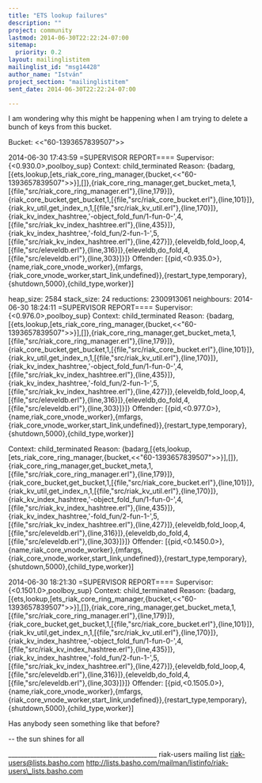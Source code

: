 ```yaml
---
title: "ETS lookup failures"
description: ""
project: community
lastmod: 2014-06-30T22:22:24-07:00
sitemap:
  priority: 0.2
layout: mailinglistitem
mailinglist_id: "msg14428"
author_name: "István"
project_section: "mailinglistitem"
sent_date: 2014-06-30T22:22:24-07:00

---
```



I am wondering why this might be happening when I am trying to delete
a bunch of keys from this bucket.

Bucket: <<"60-1393657839507">>

2014-06-30 17:43:59 =SUPERVISOR REPORT====
 Supervisor: {<0.930.0>,poolboy\_sup}
 Context: child\_terminated
 Reason:
{badarg,[{ets,lookup,[ets\_riak\_core\_ring\_manager,{bucket,<<"60-1393657839507">>}],[]},{riak\_core\_ring\_manager,get\_bucket\_meta,1,[{file,"src/riak\_core\_ring\_manager.erl"},{line,179}]},{riak\_core\_bucket,get\_bucket,1,[{file,"src/riak\_core\_bucket.erl"},{line,101}]},{riak\_kv\_util,get\_index\_n,1,[{file,"src/riak\_kv\_util.erl"},{line,170}]},{riak\_kv\_index\_hashtree,'-object\_fold\_fun/1-fun-0-',4,[{file,"src/riak\_kv\_index\_hashtree.erl"},{line,435}]},{riak\_kv\_index\_hashtree,'-fold\_fun/2-fun-1-',5,[{file,"src/riak\_kv\_index\_hashtree.erl"},{line,427}]},{eleveldb,fold\_loop,4,[{file,"src/eleveldb.erl"},{line,316}]},{eleveldb,do\_fold,4,[{file,"src/eleveldb.erl"},{line,303}]}]}
 Offender:
[{pid,<0.935.0>},{name,riak\_core\_vnode\_worker},{mfargs,{riak\_core\_vnode\_worker,start\_link,undefined}},{restart\_type,temporary},{shutdown,5000},{child\_type,worker}]

 heap\_size: 2584
 stack\_size: 24
 reductions: 2300913061
 neighbours:
2014-06-30 18:24:11 =SUPERVISOR REPORT====
 Supervisor: {<0.976.0>,poolboy\_sup}
 Context: child\_terminated
 Reason:
{badarg,[{ets,lookup,[ets\_riak\_core\_ring\_manager,{bucket,<<"60-1393657839507">>}],[]},{riak\_core\_ring\_manager,get\_bucket\_meta,1,[{file,"src/riak\_core\_ring\_manager.erl"},{line,179}]},{riak\_core\_bucket,get\_bucket,1,[{file,"src/riak\_core\_bucket.erl"},{line,101}]},{riak\_kv\_util,get\_index\_n,1,[{file,"src/riak\_kv\_util.erl"},{line,170}]},{riak\_kv\_index\_hashtree,'-object\_fold\_fun/1-fun-0-',4,[{file,"src/riak\_kv\_index\_hashtree.erl"},{line,435}]},{riak\_kv\_index\_hashtree,'-fold\_fun/2-fun-1-',5,[{file,"src/riak\_kv\_index\_hashtree.erl"},{line,427}]},{eleveldb,fold\_loop,4,[{file,"src/eleveldb.erl"},{line,316}]},{eleveldb,do\_fold,4,[{file,"src/eleveldb.erl"},{line,303}]}]}
 Offender:
[{pid,<0.977.0>},{name,riak\_core\_vnode\_worker},{mfargs,{riak\_core\_vnode\_worker,start\_link,undefined}},{restart\_type,temporary},{shutdown,5000},{child\_type,worker}]

 Context: child\_terminated
 Reason:
{badarg,[{ets,lookup,[ets\_riak\_core\_ring\_manager,{bucket,<<"60-1393657839507">>}],[]},{riak\_core\_ring\_manager,get\_bucket\_meta,1,[{file,"src/riak\_core\_ring\_manager.erl"},{line,179}]},{riak\_core\_bucket,get\_bucket,1,[{file,"src/riak\_core\_bucket.erl"},{line,101}]},{riak\_kv\_util,get\_index\_n,1,[{file,"src/riak\_kv\_util.erl"},{line,170}]},{riak\_kv\_index\_hashtree,'-object\_fold\_fun/1-fun-0-',4,[{file,"src/riak\_kv\_index\_hashtree.erl"},{line,435}]},{riak\_kv\_index\_hashtree,'-fold\_fun/2-fun-1-',5,[{file,"src/riak\_kv\_index\_hashtree.erl"},{line,427}]},{eleveldb,fold\_loop,4,[{file,"src/eleveldb.erl"},{line,316}]},{eleveldb,do\_fold,4,[{file,"src/eleveldb.erl"},{line,303}]}]}
 Offender:
[{pid,<0.1450.0>},{name,riak\_core\_vnode\_worker},{mfargs,{riak\_core\_vnode\_worker,start\_link,undefined}},{restart\_type,temporary},{shutdown,5000},{child\_type,worker}]

2014-06-30 18:21:30 =SUPERVISOR REPORT====
 Supervisor: {<0.1501.0>,poolboy\_sup}
 Context: child\_terminated
 Reason:
{badarg,[{ets,lookup,[ets\_riak\_core\_ring\_manager,{bucket,<<"60-1393657839507">>}],[]},{riak\_core\_ring\_manager,get\_bucket\_meta,1,[{file,"src/riak\_core\_ring\_manager.erl"},{line,179}]},{riak\_core\_bucket,get\_bucket,1,[{file,"src/riak\_core\_bucket.erl"},{line,101}]},{riak\_kv\_util,get\_index\_n,1,[{file,"src/riak\_kv\_util.erl"},{line,170}]},{riak\_kv\_index\_hashtree,'-object\_fold\_fun/1-fun-0-',4,[{file,"src/riak\_kv\_index\_hashtree.erl"},{line,435}]},{riak\_kv\_index\_hashtree,'-fold\_fun/2-fun-1-',5,[{file,"src/riak\_kv\_index\_hashtree.erl"},{line,427}]},{eleveldb,fold\_loop,4,[{file,"src/eleveldb.erl"},{line,316}]},{eleveldb,do\_fold,4,[{file,"src/eleveldb.erl"},{line,303}]}]}
 Offender:
[{pid,<0.1505.0>},{name,riak\_core\_vnode\_worker},{mfargs,{riak\_core\_vnode\_worker,start\_link,undefined}},{restart\_type,temporary},{shutdown,5000},{child\_type,worker}]

Has anybody seen something like that before?

-- 
the sun shines for all

\_\_\_\_\_\_\_\_\_\_\_\_\_\_\_\_\_\_\_\_\_\_\_\_\_\_\_\_\_\_\_\_\_\_\_\_\_\_\_\_\_\_\_\_\_\_\_
riak-users mailing list
riak-users@lists.basho.com
http://lists.basho.com/mailman/listinfo/riak-users\_lists.basho.com

